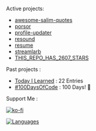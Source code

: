 Active projects:


- [awesome-salim-quotes](https://github.com/narze/awesome-salim-quotes)
- [porsor](https://github.com/narze/porsor)
- [profile-updater](https://github.com/narze/profile-updater)
- [resound](https://github.com/narze/resound)
- [resume](https://github.com/narze/resume)
- [streamlarb](https://github.com/narze/streamlarb)
- [THIS_REPO_HAS_2607_STARS](https://github.com/narze/THIS_REPO_HAS_2607_STARS)

Past projects :

- [Today I Learned](https://github.com/narze/til) : 22 Entries
- [#100DaysOfCode](https://github.com/narze/100daysofcode) : 100 Days! 🎉

Support Me :

[![ko-fi](https://ko-fi.com/img/githubbutton_sm.svg)](https://ko-fi.com/narze)

[![Languages](https://github-readme-stats.vercel.app/api/top-langs/?username=narze&layout=compact&langs_count=10&hide_border=true&custom_title=Languages&bg_color=00000000)](https://github.com/narze)
